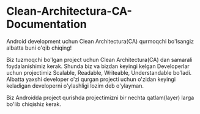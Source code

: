 # Clean-Architectura-CA-Documentation
Android development uchun Clean Architectura(CA) qurmoqchi bo'lsangiz albatta buni o'qib chiqing!

Biz tuzmoqchi bo'lgan project uchun Clean Architectura(CA) dan samarali foydalanishimiz kerak. Shunda biz va bizdan keyingi kelgan Developerlar uchun projectimiz Scalable, Readable, Writeable, Understandable bo'ladi. Albatta yaxshi developer o'zi qurgan projecti uchun o'zidan keyingi keladigan developerni o'ylashligi lozim deb o'ylayman. 

Biz Androidda project qurishda projectimizni bir nechta qatlam(layer) larga bo'lib chiqishiz kerak.

